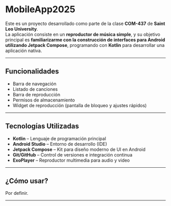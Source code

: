 # MobileApp2025

Este es un proyecto desarrollado como parte de la clase **COM-437** de **Saint Leo University**.  
La aplicación consiste en un **reproductor de música simple**, y su objetivo principal es **familiarizarme con la construcción de interfaces para Android utilizando Jetpack Compose**, programando con **Kotlin** para desarrollar una aplicación nativa.

---

## Funcionalidades

- Barra de navegación
- Listado de canciones
- Barra de reproducción
- Permisos de almacenamiento
- Widget de reproducción (pantalla de bloqueo y ajustes rápidos)

---

## Tecnologías Utilizadas

- **Kotlin** – Lenguaje de programación principal
- **Android Studio** – Entorno de desarrollo (IDE)
- **Jetpack Compose** – Kit para diseño moderno de UI en Android
- **Git/GitHub** – Control de versiones e integración continua
- **ExoPlayer** – Reproductor multimedia para audio y video

---

## ¿Cómo usar?

Por definir.

---
